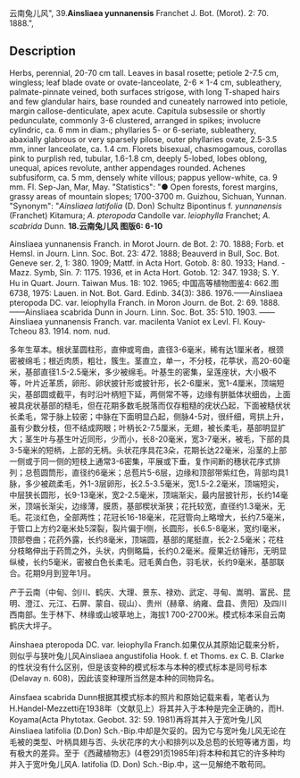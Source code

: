 云南兔儿风",
39.**Ainsliaea yunnanensis** Franchet J. Bot. (Morot). 2: 70. 1888.",

## Description
Herbs, perennial, 20-70 cm tall. Leaves in basal rosette; petiole 2-7.5 cm, wingless; leaf blade ovate or ovate-lanceolate, 2-6 × 1-4 cm, subleathery, palmate-pinnate veined, both surfaces strigose, with long T-shaped hairs and few glandular hairs, base rounded and cuneately narrowed into petiole, margin callose-denticulate, apex acute. Capitula subsessile or shortly pedunculate, commonly 3-6 clustered, arranged in spikes; involucre cylindric, ca. 6 mm in diam.; phyllaries 5- or 6-seriate, subleathery, abaxially glabrous or very sparsely pilose, outer phyllaries ovate, 2.5-3.5 mm, inner lanceolate, ca. 1.4 cm. Florets bisexual, chasmogamous, corollas pink to purplish red, tubular, 1.6-1.8 cm, deeply 5-lobed, lobes oblong, unequal, apices revolute, anther appendages rounded. Achenes subfusiform, ca. 5 mm, densely white villous; pappus yellow-white, ca. 9 mm. Fl. Sep-Jan, Mar, May.
  "Statistics": "● Open forests, forest margins, grassy areas of mountain slopes; 1700-3700 m. Guizhou, Sichuan, Yunnan.
  "Synonym": "*Ainsliaea latifolia* (D. Don) Schultz Bipontinus f. *yunnanensis* (Franchet) Kitamura; *A. pteropoda* Candolle var. *leiophylla* Franchet; *A. scabrida* Dunn.
**18.云南兔儿风 图版6: 6-10**

Ainsliaea yunnanensis Franch. in Morot Journ. de Bot. 2: 70. 1888; Forb. et Hemsl. in Journ. Linn. Soc. Bot. 23: 472. 1888; Beauverd in Bull, Soc. Bot. Geneve ser. 2, 1: 380. 1909; Mattf. in Acta Hort. Gotob. 8: 80. 1933; Hand. -Mazz. Symb, Sin. 7: 1175. 1936, et in Acta Hort. Gotob. 12: 347. 1938; S. Y. Hu in Quart. Journ. Taiwan Mus. 18: 102. 1965; 中国高等植物图鉴4: 662.图6738, 1975: Lauen. in Not. Bot. Gard. Edinb. 34(3): 386. 1976.——Ainsliaea pteropoda DC. var. leiophylla Franch. in Moron Journ. de Bot. 2: 69. 1888. ——Ainsliaea scabrida Dunn in Journ. Linn. Soc. Bot. 35: 510. 1903. ——Ainsliaea yunnanensis Franch. var. macilenta Vaniot ex Levl. Fl. Kouy-Tcheou 83. 1914. nom. nud.

多年生草本。根状茎圆柱形，直伸或弯曲，直径3-6毫米，稀有达1厘米者，根颈密被绵毛；根近肉质，粗壮，簇生。茎直立，单一，不分枝，花葶状，高20-60毫米，基部直径1.5-2.5毫米，多少被绵毛。叶基生的密集，呈莲座状，大小极不等，叶片近革质，卵形、卵状披针形或披针形，长2-6厘米，宽1-4厘米，顶端短尖，基部圆或截平，有时沿叶柄短下延，两侧常不等，边缘有胼胝体状细齿，上面被具疣状基部的糙毛，但在花期多数毛脱落而仅存粗糙的疣状凸起，下面被糙伏状长柔毛，常于脉上较密；中脉在下面明显凸起，侧脉4-5对，很纤细，弯拱上升，虽有少数分枝，但不结成网眼；叶柄长2-7.5厘米，无翅，被长柔毛，基部明显扩大；茎生叶与基生叶近同形，少而小，长8-20毫米，宽3-7毫米，被毛，下部的具3-5毫米的短柄，上部的无柄。头状花序具花3朵，花期长达22毫米，沿茎的上部一侧或于同一侧的短枝上通常3-6密集，平展或下垂，复作间断的穗状花序式排列；总苞圆筒形，直径约6毫米；总苞片5-6层，边缘和顶部带紫红色，背部均具1脉，多少被疏柔毛，外1-3层卵形，长2.5-3.5毫米，宽1.5-2.2毫米，顶端短尖，中层狭长圆形，长9-13毫米，宽2-2.5毫米，顶端渐尖，最内层披针形，长约14毫米，顶端长渐尖，边缘薄，膜质，基部楔状渐狭；花托较宽，直径约1.3毫米，无毛。花淡红色，全部两性；花冠长16-18毫米，花冠管向上略增大，长约7.5毫米，于管口上方约2毫米处5深裂，裂片偏于I侧，长圆形，长6.5-8毫米，宽约I毫米，顶部卷曲；花药外露，长约8毫米，顶端圆，基部的尾挺直，长2-2.5毫米；花柱分枝略伸出于药筒之外，头状，内侧略扁，长约0.2毫米。瘦果近纺锤形，无明显纵棱，长约5毫米，密被白色长柔毛。冠毛黄白色，羽毛状，长约9毫米，基部联合。花期9月到翌年1月。

产于云南（中甸、剑川、鹤庆、大理、景东、禄劝、武定、寻甸、嵩明、富民、昆明、澄江、元江、石屏、蒙自、砚山）、贵州（赫章、纳雍、盘县、贵阳）及四川西南部。生于林下、林缘或山坡草地上，海拔1 700-2700米。模式标本采自云南鹤庆大坪子。

Ainshaea pteropoda DC. var. leiophylla Franch.如果仅从其原始记载来分析，则似乎与狭叶兔儿风Ainsliaea angustifolia Hook. f. et Thoms. ex C. B. Clarke的性状没有什么区别，但是该变种的模式标本与本种的模式标本是同号标本(Delavay n. 608)，因此该变种理所当然是本种的同物异名。

Ainsfaea scabrida Dunn根据其模式标本的照片和原始记载来看，笔者认为H.Handel-Mezzetti在1938年（文献见上）将其并入于本种是完全正确的，而H. Koyama(Acta Phytotax. Geobot. 32: 59. 1981)再将其并入于宽叶兔儿风 Ainsliaea latifolia (D.Don) Sch.-Bip.中却是欠妥的。因为它与宽叶兔儿风无论在毛被的类型、叶柄具翅与否、头状花序的大小和排列以及总苞的长短等诸方面，均有极大的差异。至于《西藏植物志》(4卷291页1985年)将本种和其它的许多种均并入于宽叶兔儿风A. latifolia (D. Don) Sch.-Bip.中，这一见解绝不敢苟同。
